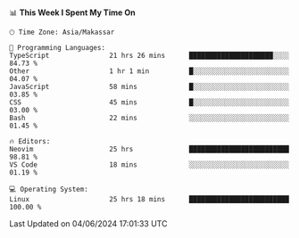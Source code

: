 <!--START_SECTION:waka-->
📊 **This Week I Spent My Time On** 

```text
🕑︎ Time Zone: Asia/Makassar

💬 Programming Languages: 
TypeScript               21 hrs 26 mins      █████████████████████░░░░   84.73 % 
Other                    1 hr 1 min          █░░░░░░░░░░░░░░░░░░░░░░░░   04.07 % 
JavaScript               58 mins             █░░░░░░░░░░░░░░░░░░░░░░░░   03.85 % 
CSS                      45 mins             █░░░░░░░░░░░░░░░░░░░░░░░░   03.00 % 
Bash                     22 mins             ░░░░░░░░░░░░░░░░░░░░░░░░░   01.45 % 

🔥 Editors: 
Neovim                   25 hrs              █████████████████████████   98.81 % 
VS Code                  18 mins             ░░░░░░░░░░░░░░░░░░░░░░░░░   01.19 % 

💻 Operating System: 
Linux                    25 hrs 18 mins      █████████████████████████   100.00 % 
```


 Last Updated on 04/06/2024 17:01:33 UTC
<!--END_SECTION:waka-->
